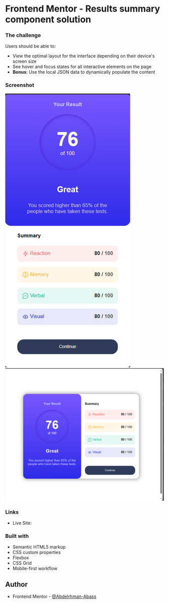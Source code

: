 # Frontend Mentor - Results summary component solution

### The challenge

Users should be able to:

- View the optimal layout for the interface depending on their device's screen size
- See hover and focus states for all interactive elements on the page
- **Bonus**: Use the local JSON data to dynamically populate the content

### Screenshot

![](./assets/screen/Screenshot%202023-09-12%20224750.png)
![](./assets/screen/Screenshot%202023-09-12%20224834.png)

### Links

- Live Site: []([https://your-live-site-url.com](https://abdelrhman-abass.github.io/Results-summary-frontendmentor/))

### Built with

- Semantic HTML5 markup
- CSS custom properties
- Flexbox
- CSS Grid
- Mobile-first workflow


## Author

- Frontend Mentor - [@Abdelrhman-Abass](https://www.frontendmentor.io/profile/Abdelrhman-Abass)


